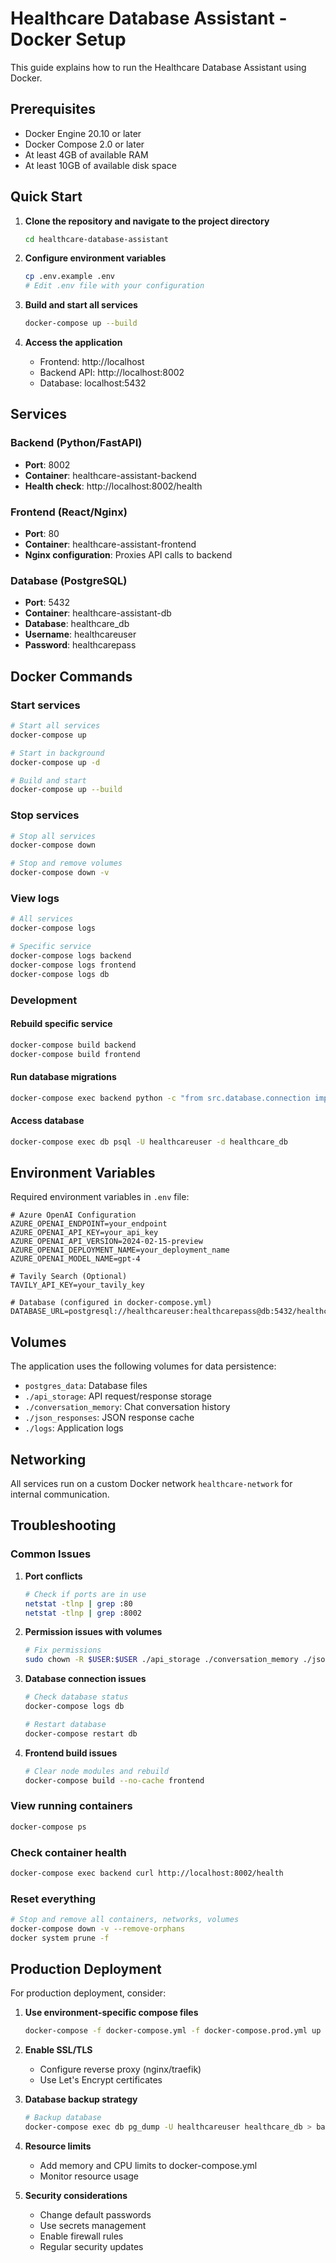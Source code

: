# Healthcare Database Assistant - Docker Setup

This guide explains how to run the Healthcare Database Assistant using Docker.

## Prerequisites

- Docker Engine 20.10 or later
- Docker Compose 2.0 or later
- At least 4GB of available RAM
- At least 10GB of available disk space

## Quick Start

1. **Clone the repository and navigate to the project directory**
   ```bash
   cd healthcare-database-assistant
   ```

2. **Configure environment variables**
   ```bash
   cp .env.example .env
   # Edit .env file with your configuration
   ```

3. **Build and start all services**
   ```bash
   docker-compose up --build
   ```

4. **Access the application**
   - Frontend: http://localhost
   - Backend API: http://localhost:8002
   - Database: localhost:5432

## Services

### Backend (Python/FastAPI)
- **Port**: 8002
- **Container**: healthcare-assistant-backend
- **Health check**: http://localhost:8002/health

### Frontend (React/Nginx)
- **Port**: 80
- **Container**: healthcare-assistant-frontend
- **Nginx configuration**: Proxies API calls to backend

### Database (PostgreSQL)
- **Port**: 5432
- **Container**: healthcare-assistant-db
- **Database**: healthcare_db
- **Username**: healthcareuser
- **Password**: healthcarepass

## Docker Commands

### Start services
```bash
# Start all services
docker-compose up

# Start in background
docker-compose up -d

# Build and start
docker-compose up --build
```

### Stop services
```bash
# Stop all services
docker-compose down

# Stop and remove volumes
docker-compose down -v
```

### View logs
```bash
# All services
docker-compose logs

# Specific service
docker-compose logs backend
docker-compose logs frontend
docker-compose logs db
```

### Development

#### Rebuild specific service
```bash
docker-compose build backend
docker-compose build frontend
```

#### Run database migrations
```bash
docker-compose exec backend python -c "from src.database.connection import DatabaseConnection; DatabaseConnection().create_tables()"
```

#### Access database
```bash
docker-compose exec db psql -U healthcareuser -d healthcare_db
```

## Environment Variables

Required environment variables in `.env` file:

```env
# Azure OpenAI Configuration
AZURE_OPENAI_ENDPOINT=your_endpoint
AZURE_OPENAI_API_KEY=your_api_key
AZURE_OPENAI_API_VERSION=2024-02-15-preview
AZURE_OPENAI_DEPLOYMENT_NAME=your_deployment_name
AZURE_OPENAI_MODEL_NAME=gpt-4

# Tavily Search (Optional)
TAVILY_API_KEY=your_tavily_key

# Database (configured in docker-compose.yml)
DATABASE_URL=postgresql://healthcareuser:healthcarepass@db:5432/healthcare_db
```

## Volumes

The application uses the following volumes for data persistence:

- `postgres_data`: Database files
- `./api_storage`: API request/response storage
- `./conversation_memory`: Chat conversation history
- `./json_responses`: JSON response cache
- `./logs`: Application logs

## Networking

All services run on a custom Docker network `healthcare-network` for internal communication.

## Troubleshooting

### Common Issues

1. **Port conflicts**
   ```bash
   # Check if ports are in use
   netstat -tlnp | grep :80
   netstat -tlnp | grep :8002
   ```

2. **Permission issues with volumes**
   ```bash
   # Fix permissions
   sudo chown -R $USER:$USER ./api_storage ./conversation_memory ./json_responses ./logs
   ```

3. **Database connection issues**
   ```bash
   # Check database status
   docker-compose logs db
   
   # Restart database
   docker-compose restart db
   ```

4. **Frontend build issues**
   ```bash
   # Clear node modules and rebuild
   docker-compose build --no-cache frontend
   ```

### View running containers
```bash
docker-compose ps
```

### Check container health
```bash
docker-compose exec backend curl http://localhost:8002/health
```

### Reset everything
```bash
# Stop and remove all containers, networks, volumes
docker-compose down -v --remove-orphans
docker system prune -f
```

## Production Deployment

For production deployment, consider:

1. **Use environment-specific compose files**
   ```bash
   docker-compose -f docker-compose.yml -f docker-compose.prod.yml up
   ```

2. **Enable SSL/TLS**
   - Configure reverse proxy (nginx/traefik)
   - Use Let's Encrypt certificates

3. **Database backup strategy**
   ```bash
   # Backup database
   docker-compose exec db pg_dump -U healthcareuser healthcare_db > backup.sql
   ```

4. **Resource limits**
   - Add memory and CPU limits to docker-compose.yml
   - Monitor resource usage

5. **Security considerations**
   - Change default passwords
   - Use secrets management
   - Enable firewall rules
   - Regular security updates